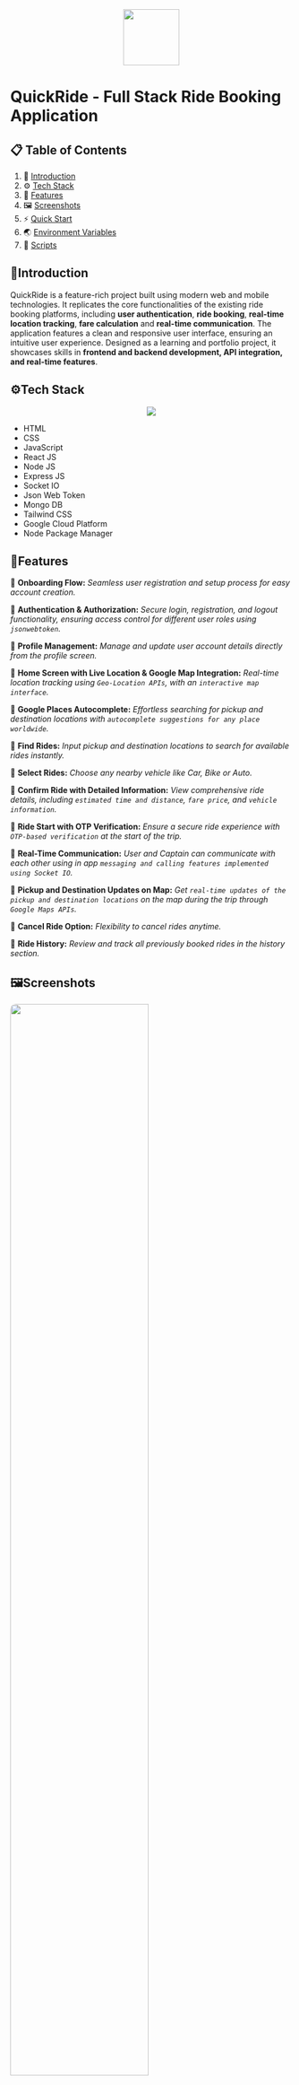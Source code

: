 <div align="center">
    <img src="/Frontend//public/logo-quickride.png" height="100px" >
</div>

# QuickRide - Full Stack Ride Booking Application

## 📋 <a name="table">Table of Contents</a>

1. 📃 [Introduction](#introduction)
2. ⚙️ [Tech Stack](#tech-stack)
3. 🔖 [Features](#features)
4. 🖼️ [Screenshots](#screenshots)
5. ⚡ [Quick Start](#quick-start)
6. 🌏 [Environment Variables](#environment-variables)
7. 📜 [Scripts](#scripts)

## <a name="introduction">📃Introduction</a>

QuickRide is a feature-rich project built using modern web and mobile technologies. It replicates the core functionalities of the existing ride booking platforms, including **user authentication**, **ride booking**, **real-time location tracking**, **fare calculation** and **real-time communication**. The application features a clean and responsive user interface, ensuring an intuitive user experience. Designed as a learning and portfolio project, it showcases skills in **frontend and backend development, API integration, and real-time features**.

## <a name="tech-stack">⚙️Tech Stack</a>

<p align="center">
    <img src="https://skillicons.dev/icons?i=html,css,js,react,nodejs,express,mongo,tailwind,gcp,npm" />
</p>

- HTML
- CSS
- JavaScript
- React JS
- Node JS
- Express JS
- Socket IO
- Json Web Token
- Mongo DB
- Tailwind CSS
- Google Cloud Platform
- Node Package Manager

## <a name="features">🔖Features</a>

🔖 **Onboarding Flow:** _Seamless user registration and setup process for easy account creation._

🔖 **Authentication & Authorization:** _Secure login, registration, and logout functionality, ensuring access control for different user roles using `jsonwebtoken`._

🔖 **Profile Management:** _Manage and update user account details directly from the profile screen._

🔖 **Home Screen with Live Location & Google Map Integration:** _Real-time location tracking using `Geo-Location APIs`, with an `interactive map interface`._

🔖 **Google Places Autocomplete:** _Effortless searching for pickup and destination locations with `autocomplete suggestions for any place worldwide`._

🔖 **Find Rides:** _Input pickup and destination locations to search for available rides instantly._

🔖 **Select Rides:** _Choose any nearby vehicle like Car, Bike or Auto._

🔖 **Confirm Ride with Detailed Information:** _View comprehensive ride details, including `estimated time and distance`, `fare price`, and `vehicle information`._

🔖 **Ride Start with OTP Verification:** _Ensure a secure ride experience with `OTP-based verification` at the start of the trip._

🔖 **Real-Time Communication:** _User and Captain can communicate with each other using in app `messaging and calling features implemented using Socket IO`._

🔖 **Pickup and Destination Updates on Map:** _Get `real-time updates of the pickup and destination locations` on the map during the trip through `Google Maps APIs`._

🔖 **Cancel Ride Option:** _Flexibility to cancel rides anytime._

🔖 **Ride History:** _Review and track all previously booked rides in the history section._

## <a name="screenshots">🖼️Screenshots</a>
<img width="70%" style="border-radius:10px;" src="./Frontend/public/user-auth.png">
<img width="70%" style="border-radius:10px;" src="./Frontend/public/captain-auth.png">
<img width="70%" style="border-radius:10px;" src="./Frontend/public/sidebar.png">
<img width="70%" style="border-radius:10px;" src="./Frontend/public/user-module.png">
<img width="70%" style="border-radius:10px;" src="./Frontend/public/captain-module.png">

## <a name="quick-start">⚡Quick Start</a>

### 🪟 Project Structure

```
📂 Backend
📂 Frontend
```

### 1. Clone the Repository

```bash
git clone https://github.com/asif-khan-2k19/QuickRide.git
cd quickride
```

### 2. Install Dependencies

#### For Frontend

```bash
cd Frontend
npm install
```

#### For Backend

```bash
cd ../Backend
npm install
```

### 3. Start the Application

#### Run the Frontend

Open a terminal, navigate to the `Frontend` folder, and run:

```bash
npm run dev
```

#### Run the Backend

Open another terminal, navigate to the `Backend` folder, and run:

```bash
npm run dev
```

### 4. Access the Application

- **Frontend**: Visit [http://localhost:5173](http://localhost:5173) (default React development server port).
- **Backend**: The backend server will typically run on [http://localhost:3000](http://localhost:3000). Adjust the backend port if configured otherwise.

## <a name="environment-variables">🌏Environment Variables</a>

Ensure to set up the required environment variables for both `Frontend` and `Backend`.

#### Frontend (`.env`)

```plaintext
VITE_SERVER_URL = http://localhost:3000
VITE_ENVIRONMENT = development # Change to "production" for deployment
VITE_RIDE_TIMEOUT = 90000 # ride will automatically cancel after 1.5 minutes if no-one accepts the ride
```

#### Backend (`.env`)

```plaintext
PORT = 3000
SERVER_URL = http://localhost:3000 
CLIENT_URL = http://localhost:5173 # Change to deployed frontend url if in production
ENVIRONMENT = development # Change to "production" for deployment
MONGODB_PROD_URL = <your-mongodb-atlas-connection-string>
MONGODB_DEV_URL = mongodb://127.0.0.1:27017/quickRide
JWT_SECRET = <your-json-secret-string>
GOOGLE_MAPS_API = <your-google-maps-api-key>
MAIL_USER = <your-gmail-id>
MAIL_PASS = <your-app-specific-gmail-password>
```

## <a name="scripts">📜Scripts</a>

- **`npm run dev`**: Starts the development server (both frontend and backend).
- **`npm install`**: Installs project dependencies.
